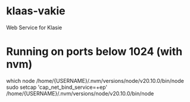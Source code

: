 # klaas-vakie

Web Service for Klasie

# Running on ports below 1024 (with nvm)

which node
/home/{USERNAME}/.nvm/versions/node/v20.10.0/bin/node
sudo setcap 'cap_net_bind_service=+ep' /home/{USERNAME}/.nvm/versions/node/v20.10.0/bin/node
